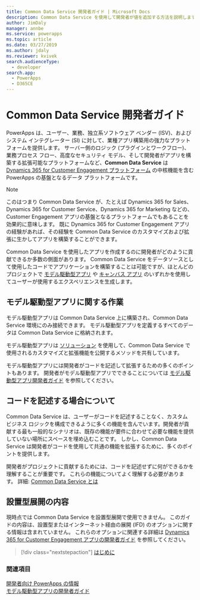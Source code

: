 ```yaml
---
title: Common Data Service 開発者ガイド | Microsoft Docs
description: Common Data Service を使用して開発者が値を追加する方法を説明します。
author: JimDaly
manager: annbe
ms.service: powerapps
ms.topic: article
ms.date: 03/27/2019
ms.author: jdaly
ms.reviewer: kvivek
search.audienceType:
  - developer
search.app:
  - PowerApps
  - D365CE
---
```


# <a name="common-data-service-developer-guide"></a>Common Data Service 開発者ガイド

PowerApps は、ユーザー、業務、独立系ソフトウェア ベンダー (ISV)、およびシステム インテグレーター (SI) に対して、業種アプリ構築用の強力なプラットフォームを提供します。 サーバー側のロジック (プラグインとワークフロー)、業務プロセス フロー、高度なセキュリティ モデル、そして開発者がアプリを構築する拡張可能なプラットフォームなど、**Common Data Service** は [Dynamics 365 for Customer Engagement プラットフォーム](/dynamics365/customer-engagement/developer/developer-guide) の中核機能を含む PowerApps の基盤となるデータ プラットフォームです。 

> [!NOTE]
> このはつまり Common Data Service が、たとえば Dynamics 365 for Sales、Dynamics 365 for Customer Service、Dynamics 365 for Marketing などの、Customer Engagement アプリの基盤となるプラットフォームでもあることを効果的に意味します。 既に Dynamics 365 for Customer Engagement アプリの経験があれば、その経験を Common Data Service のカスタマイズおよび拡張に生かしてアプリを構築することができます。 

Common Data Service を使用したアプリを作成するのに開発者がどのように貢献できるか多数の側面があります。 Common Data Service をデータソースとして使用したコードでアプリケーションを構築することは可能ですが、ほとんどのプロジェクトで [モデル駆動型アプリ](/powerapps/maker/model-driven-apps/model-driven-app-overview) や [キャンバス アプリ](/powerapps/maker/canvas-apps/getting-started) のいずれかを使用してユーザーが使用するエクスペリエンスを生成します。 

## <a name="working-with-model-driven-apps"></a>モデル駆動型アプリに関する作業

モデル駆動型アプリは Common Data Service 上に構築され、Common Data Service 環境にのみ接続できます。 モデル駆動型アプリを定義するすべてのデータは Common Data Service に格納されます。

モデル駆動型アプリは [ソリューション](introduction-solutions.md) を使用して、Common Data Service で使用されるカスタマイズと拡張機能を公開するメソッドを共有しています。

モデル駆動型アプリには開発者がコードを記述して拡張するための多くのポイントもあります。 開発者がモデル駆動型アプリでできることについては [モデル駆動型アプリ開発者ガイド](../model-driven-apps/overview.md) を参照してください。

## <a name="understand-when-to-write-code"></a>コードを記述する場合について

Common Data Service は、ユーザーがコードを記述することなく、カスタム ビジネス ロジックを構成できるように多くの機能を含んでいます。開発者が貢献する最も一般的なシナリオは、既存の機能が要件に合わせて必要な機能を提供していない場所にスペースを埋め込むことです。 しかし、Common Data Service は開発者がコードを使用して共通の機能を拡張するために、多くのポイントを提供します。

開発者がプロジェクトに貢献するためには、コードを記述せずに何ができるかを理解することが重要です。 これらの機能についてよく理解する必要があります。 詳細: [Common Data Service とは](../../maker/common-data-service/data-platform-intro.md) 

## <a name="content-for-on-premises-deployments"></a>設置型展開の内容

現時点では Common Data Service を設置型展開で使用できません。 このガイドの内容は、設置型またはインターネット経由の展開 (IFD) のオプションに関する情報は含まれていません。 これらのオプションに関連する詳細は [Dynamics 365 for Customer Engagement アプリの開発者ガイド](/dynamics365/customer-engagement/developer/developer-guide) を参照してください。

> [!div class="nextstepaction"]
> [はじめに](get-started-cds-developers.md)

### <a name="see-also"></a>関連項目

[開発者向け PowerApps の情報](/powerapps/#pivot=home&panel=developer)<br/>
[モデル駆動型アプリの開発者ガイド](../model-driven-apps/overview.md)

